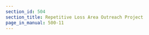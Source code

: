 ```yaml
---
section_id: 504
section_title: Repetitive Loss Area Outreach Project
page_in_manual: 500-11
---
```

